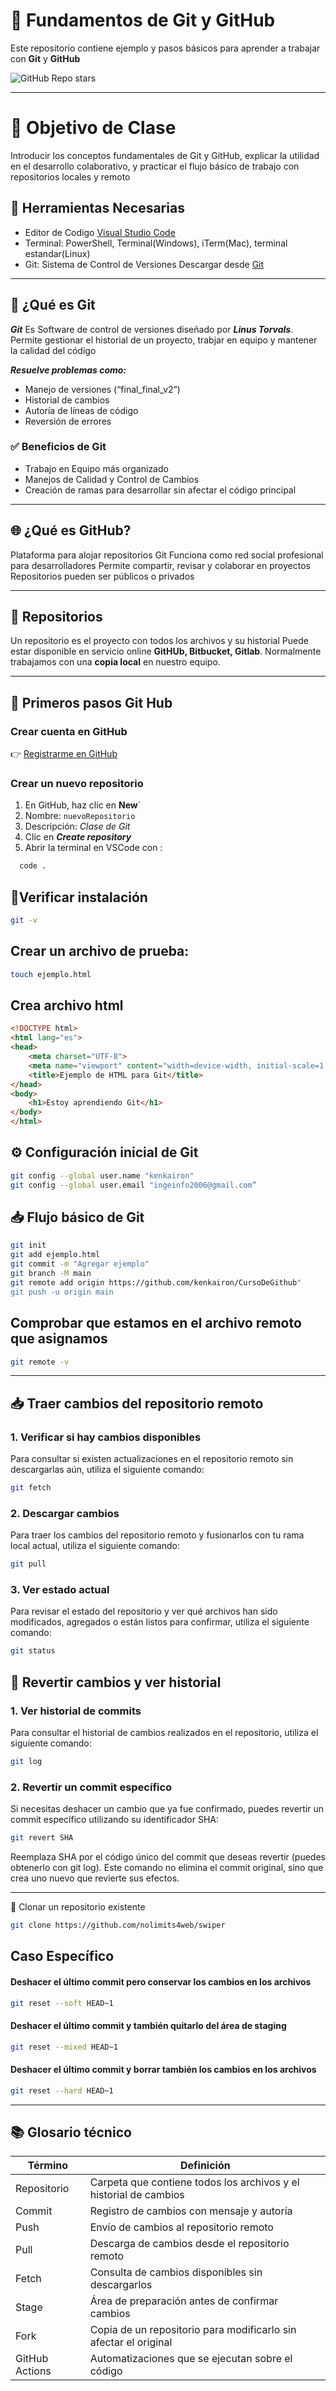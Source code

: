 # 🧠 Fundamentos de Git y GitHub

Este repositorio contiene ejemplo y pasos básicos para aprender a trabajar con **Git** y **GitHub**

![GitHub Repo stars](https://img.shields.io/github/stars/kenkairon/CursoDeGithub)

---

# 🎯 Objetivo de Clase 
Introducir los conceptos fundamentales de Git y GitHub, explicar la utilidad en el desarrollo 
colaborativo, y practicar el flujo básico de trabajo  con repositorios locales y remoto

## 📌 Herramientas Necesarias

- Editor de Codigo [Visual Studio Code](https://code.visualstudio.com/) 
- Terminal: PowerShell, Terminal(Windows), iTerm(Mac), terminal estandar(Linux)
- Git: Sistema de Control de Versiones Descargar desde [Git](https://git-scm.com/) 

---

## 🐙 ¿Qué es Git

***Git*** Es Software de control de versiones diseñado por ***Linus Torvals***.
Permite gestionar el historial de un proyecto, trabjar en equipo y mantener la calidad del código

***Resuelve problemas como:***
- Manejo de versiones (“final_final_v2”)
- Historial de cambios
- Autoría de líneas de código
- Reversión de errores

### ✅ Beneficios de Git
- Trabajo en Equipo más organizado
- Manejos de Calidad  y Control de Cambios
- Creación de ramas para desarrollar sin afectar el código principal

---

## 🌐 ¿Qué es GitHub?
Plataforma para alojar repositorios Git
Funciona como red social profesional para desarrolladores
Permite compartir, revisar y colaborar en proyectos
Repositorios pueden ser públicos o privados

---
##  📂 Repositorios
Un repositorio es el proyecto con todos los archivos y su historial
Puede estar disponible en servicio online **GitHUb, Bitbucket, Gitlab**.
Normalmente trabajamos con una **copia local** en nuestro equipo.

---

## 🚀 Primeros pasos Git Hub

### Crear cuenta en GitHub 
👉 [Registrarme en GitHub](https://github.com/)


### Crear un nuevo repositorio
1. En GitHub, haz clic en **New**`
2. Nombre: `nuevoRepositorio`
3. Descripción: *Clase de Git*
4. Clic en ***Create repository***
5. Abrir la terminal en VSCode con :
  ```sh
    code .
  ```


##  🔧Verificar instalación

```sh
git -v 
```

## Crear un archivo de prueba:

```sh
touch ejemplo.html
```

## Crea archivo html
```html
<!DOCTYPE html>
<html lang="es">
<head>
    <meta charset="UTF-8">
    <meta name="viewport" content="width=device-width, initial-scale=1.0">
    <title>Ejemplo de HTML para Git</title>
</head>
<body>
    <h1>Estoy aprendiendo Git</h1>
</body>
</html>
```

## ⚙️ Configuración inicial de Git
```sh
git config --global user.name "kenkairon"
git config --global user.email "ingeinfo2006@gmail.com”
```

## 📥 Flujo básico de Git
```sh
git init 
git add ejemplo.html
git commit -m "Agregar ejemplo"
git branch -M main
git remote add origin https://github.com/kenkairon/CursoDeGithub"
git push -u origin main
```
## Comprobar que estamos en el archivo remoto que asignamos

```sh
git remote -v
```
---
## 📥 Traer cambios del repositorio remoto
### 1. Verificar si hay cambios disponibles
Para consultar si existen actualizaciones en el repositorio remoto sin descargarlas aún, utiliza el siguiente comando:
```sh
git fetch
```
### 2. Descargar cambios
Para traer los cambios del repositorio remoto y fusionarlos con tu rama local actual, utiliza el siguiente comando:
```sh
git pull
```
### 3. Ver estado actual
Para revisar el estado del repositorio y ver qué archivos han sido modificados, agregados o están listos para confirmar, utiliza el siguiente comando:
```sh
git status
```
## 🧪 Revertir cambios y ver historial
### 1. Ver historial de commits
Para consultar el historial de cambios realizados en el repositorio, utiliza el siguiente comando:
```sh
git log
```
### 2. Revertir un commit específico
Si necesitas deshacer un cambio que ya fue confirmado, puedes revertir un commit específico utilizando su identificador SHA:
```sh
git revert SHA
```
Reemplaza SHA por el código único del commit que deseas revertir (puedes obtenerlo con git log).
Este comando no elimina el commit original, sino que crea uno nuevo que revierte sus efectos.

---

🔄 Clonar un repositorio existente

```sh
git clone https://github.com/nolimits4web/swiper
```

## Caso Específico

#### Deshacer el último commit pero conservar los cambios en los archivos
```sh
git reset --soft HEAD~1
```
#### Deshacer el último commit y también quitarlo del área de staging
```sh
git reset --mixed HEAD~1
```
#### Deshacer el último commit y borrar también los cambios en los archivos
```sh
git reset --hard HEAD~1
```
---
## 📚 Glosario técnico

| Término        | Definición                                                   |
|----------------|--------------------------------------------------------------|
| Repositorio    | Carpeta que contiene todos los archivos y el historial de cambios |
| Commit         | Registro de cambios con mensaje y autoría                     |
| Push           | Envío de cambios al repositorio remoto                        |
| Pull           | Descarga de cambios desde el repositorio remoto               |
| Fetch          | Consulta de cambios disponibles sin descargarlos              |
| Stage          | Área de preparación antes de confirmar cambios                |
| Fork           | Copia de un repositorio para modificarlo sin afectar el original |
| GitHub Actions | Automatizaciones que se ejecutan sobre el código              |
